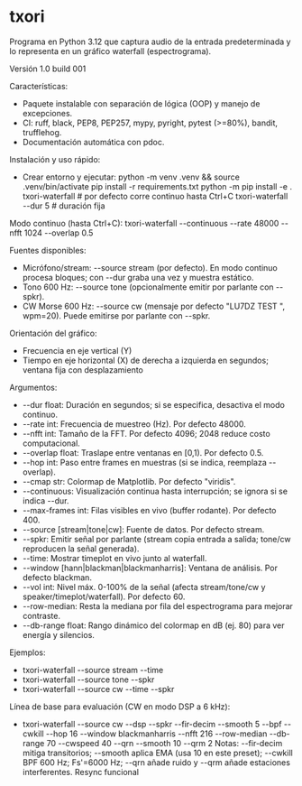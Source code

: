 # txori
Programa en Python 3.12 que captura audio de la entrada predeterminada y lo representa en un gráfico waterfall (espectrograma).

Versión 1.0 build 001

Características:
- Paquete instalable con separación de lógica (OOP) y manejo de excepciones.
- CI: ruff, black, PEP8, PEP257, mypy, pyright, pytest (>=80%), bandit, trufflehog.
- Documentación automática con pdoc.

Instalación y uso rápido:
- Crear entorno y ejecutar:
  python -m venv .venv && source .venv/bin/activate
  pip install -r requirements.txt
  python -m pip install -e .
  txori-waterfall  # por defecto corre continuo hasta Ctrl+C
  txori-waterfall --dur 5  # duración fija

Modo continuo (hasta Ctrl+C):
  txori-waterfall --continuous --rate 48000 --nfft 1024 --overlap 0.5

Fuentes disponibles:
- Micrófono/stream: --source stream (por defecto). En modo continuo procesa bloques; con --dur graba una vez y muestra estático.
- Tono 600 Hz: --source tone (opcionalmente emitir por parlante con --spkr).
- CW Morse 600 Hz: --source cw (mensaje por defecto "LU7DZ TEST     ", wpm=20). Puede emitirse por parlante con --spkr.

Orientación del gráfico:
- Frecuencia en eje vertical (Y)
- Tiempo en eje horizontal (X) de derecha a izquierda en segundos; ventana fija con desplazamiento

Argumentos:
- --dur float: Duración en segundos; si se especifica, desactiva el modo continuo.
- --rate int: Frecuencia de muestreo (Hz). Por defecto 48000.
- --nfft int: Tamaño de la FFT. Por defecto 4096; 2048 reduce costo computacional.
- --overlap float: Traslape entre ventanas en [0,1). Por defecto 0.5.
- --hop int: Paso entre frames en muestras (si se indica, reemplaza --overlap).
- --cmap str: Colormap de Matplotlib. Por defecto "viridis".
- --continuous: Visualización continua hasta interrupción; se ignora si se indica --dur.
- --max-frames int: Filas visibles en vivo (buffer rodante). Por defecto 400.
- --source [stream|tone|cw]: Fuente de datos. Por defecto stream.
- --spkr: Emitir señal por parlante (stream copia entrada a salida; tone/cw reproducen la señal generada).
- --time: Mostrar timeplot en vivo junto al waterfall.
- --window [hann|blackman|blackmanharris]: Ventana de análisis. Por defecto blackman.
- --vol int: Nivel máx. 0-100% de la señal (afecta stream/tone/cw y speaker/timeplot/waterfall). Por defecto 60.
- --row-median: Resta la mediana por fila del espectrograma para mejorar contraste.
- --db-range float: Rango dinámico del colormap en dB (ej. 80) para ver energía y silencios.

Ejemplos:
- txori-waterfall --source stream --time
- txori-waterfall --source tone --spkr
- txori-waterfall --source cw --time --spkr

Línea de base para evaluación (CW en modo DSP a 6 kHz):
- txori-waterfall --source cw --dsp --spkr --fir-decim --smooth 5 --bpf --cwkill --hop 16 --window blackmanharris --nfft 216 --row-median --db-range 70 --cwspeed 40 --qrn --smooth 10 --qrm 2
  Notas: --fir-decim mitiga transitorios; --smooth aplica EMA (usa 10 en este preset); --cwkill BPF 600 Hz; Fs'=6000 Hz; --qrn añade ruido y --qrm añade estaciones interferentes.
Resync funcional
